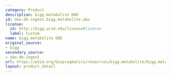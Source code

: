 ```yaml
---
category: Product
description: bigg.metabolite OBO
id: obo-db-ingest.bigg.metabolite.obo
license:
  id: http://bigg.ucsd.edu/license#license
  label: Custom
name: bigg.metabolite OBO
original_source:
- bigg
secondary_source:
- obo-db-ingest
url: https://w3id.org/biopragmatics/resources/bigg.metabolite/bigg.metabolite.obo
layout: product_detail
---
```

